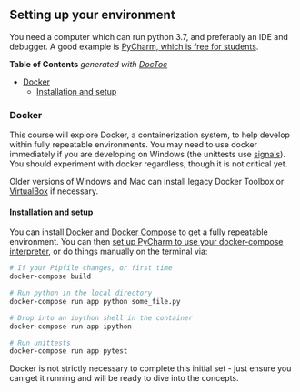 ## Setting up your environment

You need a computer which can run python 3.7, and preferably an IDE and debugger.
A good example is
[PyCharm, which is free for students](https://www.jetbrains.com/student/).

<!-- START doctoc generated TOC please keep comment here to allow auto update -->
<!-- DON'T EDIT THIS SECTION, INSTEAD RE-RUN doctoc TO UPDATE -->
**Table of Contents**  *generated with [DocToc](https://github.com/thlorenz/doctoc)*

- [Docker](#docker)
  - [Installation and setup](#installation-and-setup)

<!-- END doctoc generated TOC please keep comment here to allow auto update -->

### Docker
This course will explore Docker, a containerization system, to help develop
within fully repeatable environments.  You may need to use docker immediately
if you are developing on Windows (the unittests use [signals](https://docs.python.org/3.7/library/signal.html#signal.signal)).  You
should experiment with docker regardless, though it is not critical yet.

Older versions of Windows and Mac can install legacy Docker Toolbox or
[VirtualBox](https://www.virtualbox.org/) if necessary.

#### Installation and setup
You can install [Docker](https://docs.docker.com/install/) and
[Docker Compose](https://docs.docker.com/compose/install/) to get a fully
repeatable environment.  You can then [set up PyCharm to use your docker-compose
interpreter](https://www.jetbrains.com/help/pycharm/docker-compose.html), or do
things manually on the terminal via:

```bash
# If your Pipfile changes, or first time
docker-compose build

# Run python in the local directory
docker-compose run app python some_file.py

# Drop into an ipython shell in the container
docker-compose run app ipython

# Run unittests
docker-compose run app pytest
```

Docker is not strictly necessary to complete this initial set - just ensure you
can get it running and will be ready to dive into the concepts.

